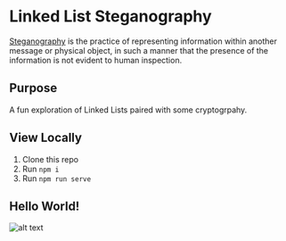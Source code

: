 # Linked List Steganography
[Steganography](https://en.wikipedia.org/wiki/Steganography) is the practice of representing information within another message or physical object, in such a manner that the presence of the information is not evident to human inspection.

## Purpose
A fun exploration of Linked Lists paired with some cryptogrpahy.

## View Locally
1. Clone this repo
2. Run `npm i`
3. Run `npm run serve`

## Hello World!
![alt text](https://github.com/papernathan/linked-list-steganography/blob/main/hello_world.png?raw=true)